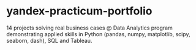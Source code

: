 # yandex-practicum-portfolio
14 projects solving real business cases @ Data Analytics program demonstrating applied skills in Python (pandas, numpy, matplotlib, scipy, seaborn, dash), SQL and Tableau.
